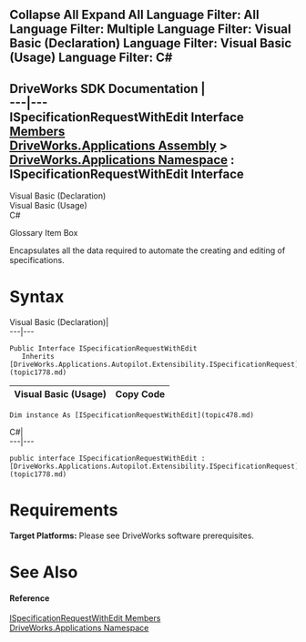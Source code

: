 Collapse All Expand All Language Filter: All  Language Filter: Multiple  Language Filter: Visual Basic (Declaration) Language Filter: Visual Basic (Usage) Language Filter: C#  
---  
DriveWorks SDK Documentation  |   
---|---  
ISpecificationRequestWithEdit Interface   
[Members](topic479.md)   
[DriveWorks.Applications Assembly](topic13.md) > [DriveWorks.Applications Namespace](topic16.md) : ISpecificationRequestWithEdit Interface  
---  
  
Visual Basic (Declaration)    
Visual Basic (Usage)    
C# 

Glossary Item Box

Encapsulates all the data required to automate the creating and editing of specifications. 

# Syntax

Visual Basic (Declaration)|   
---|---  
      
    
    Public Interface ISpecificationRequestWithEdit 
       Inherits [DriveWorks.Applications.Autopilot.Extensibility.ISpecificationRequest](topic1778.md)   
  
Visual Basic (Usage)| Copy Code  
---|---  
      
    
    Dim instance As [ISpecificationRequestWithEdit](topic478.md)  
  
C#|   
---|---  
      
    
    public interface ISpecificationRequestWithEdit : [DriveWorks.Applications.Autopilot.Extensibility.ISpecificationRequest](topic1778.md)    
  
# Requirements

**Target Platforms:** Please see DriveWorks software prerequisites.

# See Also

#### Reference

[ISpecificationRequestWithEdit Members](topic479.md)   
[DriveWorks.Applications Namespace](topic16.md)


